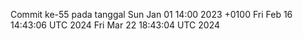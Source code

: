 Commit ke-55 pada tanggal Sun Jan 01 14:00 2023 +0100
Fri Feb 16 14:43:06 UTC 2024
Fri Mar 22 18:43:04 UTC 2024
